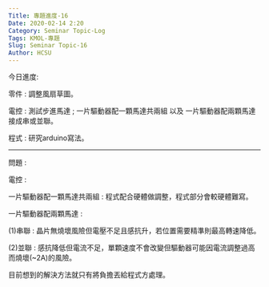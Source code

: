 ```yaml
---
Title: 專題進度-16
Date: 2020-02-14 2:20
Category: Seminar Topic-Log
Tags: KMOL-專題
Slug: Seminar Topic-16
Author: HCSU
---
```


今日進度:

零件 : 調整風扇草圖。

電控 : 測試步進馬達 ; 一片驅動器配一顆馬達共兩組 以及 一片驅動器配兩顆馬達接成串或並聯。

程式 : 研究arduino寫法。

---

問題 : 

電控 : 

一片驅動器配一顆馬達共兩組 : 
程式配合硬體做調整，程式部分會較硬體難寫。

一片驅動器配兩顆馬達 : 

(1)串聯 : 晶片無燒壞風險但電壓不足且感抗升，若位置需要精準則最高轉速降低。

(2)並聯 : 感抗降低但電流不足，單顆速度不會改變但驅動器可能因電流調整過高而燒壞(~2A)的風險。

目前想到的解決方法就只有將負擔丟給程式方處理。 


